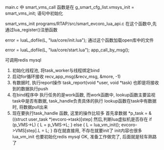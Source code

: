 main.c 中 smart_vms_call 函数是在 g_smart_cfg_list.vmsys_init = smart_vms_init; 语句中初始化

smart_vms_init
programs/RTAP/src/smart_evcoro_lua_api.c
在这个函数中,先通过lua_register()注册函数

error = luaL_dofile(L, "lua/core/init.lua"); 通过这个函数加载open库中的文件

error = luaL_dofile(L, "lua/core/start.lua");
app_call_by_msg();

可调用redis mysql


1. 初始化线程池, 将task_worker与线程绑定bind
2. 启动for循环接收  recv_app_msg(&recv_msg, &more, -1)
3. 有数据时, 执行report操作
task_report(void *user, void *task)  也即是将接收到的数据执行push
4. 在bind程序中 执行任务的是work函数, 而work函数中, lookup函数主要监视task中是否有数据,
task_handle负责具体的执行
lookup函数在task中有数据时, 将数据pull出来
5. 现在要执行task_handle 函数, 这里的操作比较多
首先拿数据
*p_task = &((struct user_task *)evcoro->task)[step]
然后,判断lua虚拟机是否存在
if (p_VMS->L) {
	L = p_VMS->L;
}
else {
	L = lua_vm_init();
	evcoro->VMS[step].L = L;
}
存在就直接用, 不存在就要init了
init内容也很多lua_vm_init 也要初始化redis mysql
OK, 准备工作做完了, 后面就是轻车熟路了

